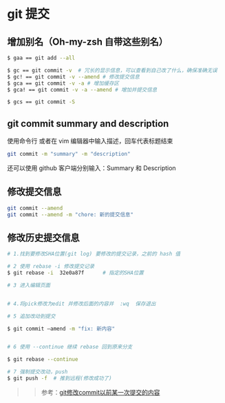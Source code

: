 # git 提交

## 增加别名（Oh-my-zsh 自带这些别名）
```sh
$ gaa == git add --all

$ gc == git commit -v  # 冗长的显示信息，可以查看到自己改了什么，确保准确无误
$ gc! == git commit -v --amend # 修改提交信息
$ gca == git commit -v -a # 增加缓存区
$ gca! == git commit -v -a --amend # 增加并提交信息

$ gcs == git commit -S
```
## git commit summary and description

使用命令行 或者在 vim 编辑器中输入描述，回车代表标题结束
```sh
git commit -m "summary" -m "description"
```
还可以使用 github 客户端分别输入：Summary 和 Description

## 修改提交信息

```sh
git commit --amend
git commit --amend -m "chore: 新的提交信息"
```

## 修改历史提交信息

```sh
# 1.找到要修改SHA位置(git log) 要修改的提交记录，之前的 hash 值

# 2 使用 rebase -i 修改提交记录
$ git rebase -i  32e0a87f      # 指定的SHA位置

# 3 进入编辑页面


# 4.将pick修改为edit 并修改后面的内容并  :wq  保存退出

# 5 追加改动到提交 

$ git commit –amend -m "fix: 新内容"


# 6 使用 --continue 继续 rebase 回到原来分支

$ git rebase --continue

# 7 强制提交改动，push
$ git push -f  # 推到远程(修改成功了)

```

>> 参考：[git修改commit以前某一次提交的内容](https://blog.csdn.net/it_zhang_PG/article/details/83183952)
